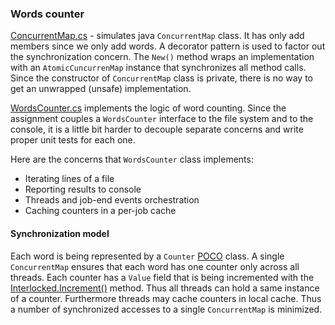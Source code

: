 ### Words counter

[ConcurrentMap.cs](./ConcurrentMap.cs) - simulates java `ConcurrentMap` class.
It has only add members since we only add words. A decorator pattern is used
to factor out the synchronization concern. The `New()` method wraps an implementation
with an `AtomicCuncurrenMap` instance that synchronizes all method calls. Since the constructor
of `ConcurrentMap` class is private, there is no way to get an unwrapped (unsafe) implementation.

[WordsCounter.cs](./WordsCounter.cs) implements the logic of word counting. 
Since the assignment couples a `WordsCounter` interface to the file system and to the console, 
it is a little bit harder to decouple separate concerns and write proper unit tests for each one.

Here are the concerns that `WordsCounter` class implements:
- Iterating lines of a file
- Reporting results to console
- Threads and job-end events orchestration
- Caching counters in a per-job cache

#### Synchronization model

Each word is being represented by a `Counter` [POCO](https://en.wikipedia.org/wiki/Plain_old_CLR_object) class. A single `ConcurrentMap` ensures that each word has one counter only across all threads. Each counter has a `Value` field
that is being incremented with the [Interlocked.Increment()](docs.microsoft.com/en-us/dotnet/api/system.threading.interlocked.increment) method. Thus all threads can hold
a same instance of a counter. Furthermore threads may cache counters in local cache.
Thus a number of synchronized accesses to a single `ConcurrentMap` is minimized.

